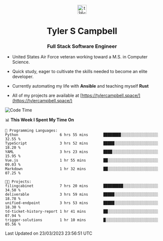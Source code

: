 <p align="center">
<a href="https://www.linkedin.com/in/t36campbell" target="blank"><img align="center" src="https://ik.imagekit.io/t36campbell/Portfolio/linkedin.png.original_m8bbGgPh6.png" alt="t36campbell" height="30" width="30" /></a>
</p>
<h1 align="center">Tyler S Campbell</h1>
<h3 align="center">Full Stack Software Engineer</h3>

* United States Air Force veteran working toward a M.S. in Computer Science.

* Quick study, eager to cultivate the skills needed to become an elite developer.

* Currently automating my life with **Ansible** and teaching myself **Rust**

* All of my projects are available at [https://tylercampbell.space/](https://tylercampbell.space/)

<!--START_SECTION:waka-->
![Code Time](http://img.shields.io/badge/Code%20Time-2%2C305%20hrs%2046%20mins-blue)

📊 **This Week I Spent My Time On** 

```text
💬 Programming Languages: 
Python                   6 hrs 55 mins       ████████░░░░░░░░░░░░░░░░░   32.55 % 
TypeScript               3 hrs 52 mins       █████░░░░░░░░░░░░░░░░░░░░   18.20 % 
YAML                     3 hrs 23 mins       ████░░░░░░░░░░░░░░░░░░░░░   15.95 % 
Vue.js                   1 hr 55 mins        ██░░░░░░░░░░░░░░░░░░░░░░░   09.03 % 
Markdown                 1 hr 32 mins        ██░░░░░░░░░░░░░░░░░░░░░░░   07.25 % 

🐱‍💻 Projects: 
filingcabinet            7 hrs 20 mins       █████████░░░░░░░░░░░░░░░░   34.50 % 
deliverable              3 hrs 59 mins       █████░░░░░░░░░░░░░░░░░░░░   18.78 % 
unified-endpoint         3 hrs 53 mins       █████░░░░░░░░░░░░░░░░░░░░   18.30 % 
td-ticket-history-report 1 hr 41 mins        ██░░░░░░░░░░░░░░░░░░░░░░░   07.94 % 
trigger-solutions        1 hr 10 mins        █░░░░░░░░░░░░░░░░░░░░░░░░   05.56 % 
```


 Last Updated on 23/03/2023 23:56:51 UTC
<!--END_SECTION:waka-->
